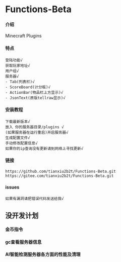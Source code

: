# Functions-Beta

#### 介绍
Minecraft Plugins

#### 特点
    
    登陆功能√
    获取玩家地址√
    用户组√
    服务器√
    - Tab(列表栏)√
    - ScoreBoard(计分板)√
    - ActionBar(物品栏上方显示)√
    - JsonText(原版tellraw显示)√

#### 安装教程

    下载最新版本√
    放入 你的服务器目录/plugins √
    (如果服务器在运行重启)开启服务器√
    生成配置文件√
    手动修改配置信息√
    如果你的ip查询没有更新请到网络上寻找更新√

#### 链接
    https://github.com/tianxiu2b2t/Functions-Beta.git
    https://gitee.com/tianxiu2b2t/Functions-Beta.git

#### issues
    
    如果有漏洞请把错误代码发送给我√

## 没开发计划
#### 金币指令
#### gc查看服务器信息
#### AI智能检测服务器各方面的性能及清理
